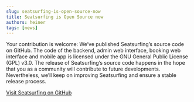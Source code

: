 ```yaml
---
slug: seatsurfing-is-open-source-now
title: Seatsurfing is Open Source now
authors: heiner
tags: [news]
---
```


Your contribution is welcome: We’ve published Seatsurfing’s source code on GitHub. The code of the backend, admin web interface, booking web interface and mobile app is licensed under the GNU General Public License (GPL) v3.0. The release of Seatsurfing’s source code happens in the hope that you as a community will contribute to future developments. Nevertheless, we’ll keep on improving Seatsurfing and ensure a stable release process.

<!-- truncate -->

[Visit Seatsurfing on GitHub](https://github.com/seatsurfing/)